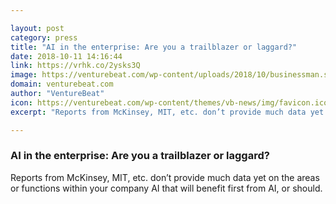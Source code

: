 ```yaml
---

layout: post
category: press
title: "AI in the enterprise: Are you a trailblazer or laggard?"
date: 2018-10-11 14:16:44
link: https://vrhk.co/2ysks3Q
image: https://venturebeat.com/wp-content/uploads/2018/10/businessman.shutterstock_1092306440.jpg?fit=5000%2C3333&strip=all
domain: venturebeat.com
author: "VentureBeat"
icon: https://venturebeat.com/wp-content/themes/vb-news/img/favicon.ico
excerpt: "Reports from McKinsey, MIT, etc. don’t provide much data yet on the areas or functions within your company AI that will benefit first from AI, or should."

---
```


### AI in the enterprise: Are you a trailblazer or laggard?

Reports from McKinsey, MIT, etc. don’t provide much data yet on the areas or functions within your company AI that will benefit first from AI, or should.